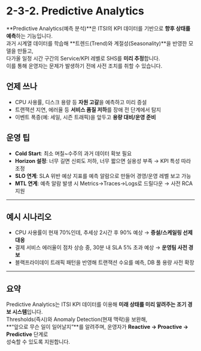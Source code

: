 # 2-3-2. Predictive Analytics

**Predictive Analytics(예측 분석)**은 ITSI의 KPI 데이터를 기반으로 **향후 상태를 예측**하는 기능입니다.  
과거 시계열 데이터를 학습해 **트렌드(Trend)와 계절성(Seasonality)**을 반영한 모델을 만들고,  
다가올 일정 시간 구간의 Service/KPI 레벨로 SHS를 **미리 추정**합니다.  
이를 통해 운영자는 문제가 발생하기 전에 사전 조치를 취할 수 있습니다.

## 언제 쓰나

- CPU 사용률, 디스크 용량 등 **자원 고갈**을 예측하고 미리 증설
- 트랜잭션 지연, 에러율 등 **서비스 품질 저하**를 장애 전 단계에서 탐지
- 이벤트 폭증(예: 세일, 시즌 트래픽)을 앞두고 **용량 대비/운영 준비**

## 운영 팁

- **Cold Start**: 최소 며칠~수주의 과거 데이터 확보 필요
- **Horizon 설정**: 너무 길면 신뢰도 저하, 너무 짧으면 실용성 부족 → KPI 특성 따라 조정
- **SLO 연계**: SLA 위반 예상 지표를 예측 알람으로 만들어 경영/운영 레벨 보고 가능
- **MTL 연계**: 예측 알람 발생 시 Metrics→Traces→Logs로 드릴다운 → 사전 RCA 지원

---

## 예시 시나리오

- CPU 사용률이 현재 70%인데, 추세상 2시간 후 90% 예상 → **증설/스케일링 선제 대응**
- 결제 서비스 에러율이 점차 상승 중, 30분 내 SLA 5% 초과 예상 → **운영팀 사전 경보**
- 블랙프라이데이 트래픽 패턴을 반영해 트랜잭션 수요를 예측, DB 풀 용량 사전 확장

---

## 요약

Predictive Analytics는 ITSI KPI 데이터를 이용해 **미래 상태를 미리 알려주는 조기 경보 시스템**입니다.  
Thresholds(즉시)와 Anomaly Detection(현재 맥락)을 보완해,  
**“앞으로 무슨 일이 일어날지”**를 알려주며, 운영자가 **Reactive → Proactive → Predictive** 단계로  
성숙할 수 있도록 지원합니다.
